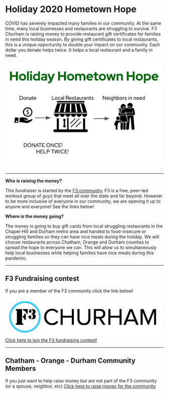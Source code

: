 # Holiday 2020 Hometown Hope

COVID has severely impacted many families in our community.  At the same time, many local businesses and restaurants are struggling to survive.  F3 Churham is raising money to provide restaurant gift certificates for families in need this holiday season.  By giving gift certificates to local restaurants, this is a unique opportunity to double your impact on our community.  Each dollar you donate helps twice.  It helps a local restaurant and a family in need.

![logo for hometown hope](hometown_hope_transparent.png)

---

**Who is raising the money?**

This fundraiser is started by the [F3 community](f3churham.com). F3 is a free, peer-led workout group of guys that meet all over the state and far beyond.  However to be more inclusive of everyone in our community, we are opening it up to anyone and everyone!  See the links below!

**Where is the money going?**

The money is going to buy gift cards from local struggling restaurants in the Chapel-Hill and Durham metro area and handed to food-insecure or struggling families so they can have nice meals during the holiday.  We will choose restaurants across Chatham, Orange and Durham counties to spread the hope to everyone we can.  This will allow us to simultaneously help local businesses while helping families have nice meals during this pandemic.

---
## F3 Fundraising contest

If you are a member of the F3 community click the link below!

![f3 logo](f3_churham_logo.png)
[Click here to join the F3 fundraising contest!](https://givebutter.com/churham)

---

## Chatham - Orange - Durham Community Members

If you just want to help raise money but are not part of the F3 community (or a spouse, neighbor, etc)
[Click here to raise money for the community](https://givebutter.com/holiday_hope_everyone)
